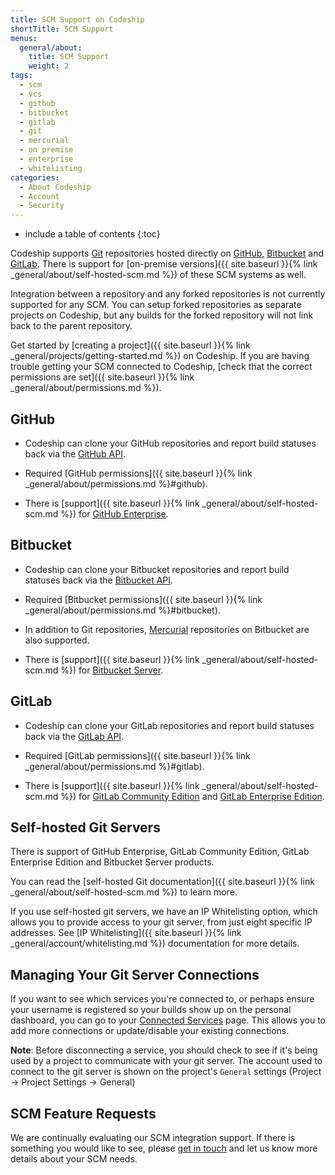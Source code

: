 ```yaml
---
title: SCM Support on Codeship
shortTitle: SCM Support
menus:
  general/about:
    title: SCM Support
    weight: 2
tags:
  - scm
  - vcs
  - github
  - bitbucket
  - gitlab
  - git
  - mercurial
  - on premise
  - enterprise
  - whitelisting
categories:
  - About Codeship  
  - Account
  - Security
---
```


* include a table of contents
{:toc}

Codeship supports [Git](https://git-scm.com) repositories hosted directly on [GitHub](https://github.com), [Bitbucket](https://bitbucket.org) and [GitLab](https://about.gitlab.com). There is support for [on-premise versions]({{ site.baseurl }}{% link _general/about/self-hosted-scm.md %}) of these SCM systems as well.

Integration between a repository and any forked repositories is not currently supported for any SCM. You can setup forked repositories as separate projects on Codeship, but any builds for the forked repository will not link back to the parent repository.

Get started by [creating a project]({{ site.baseurl }}{% link _general/projects/getting-started.md %}) on Codeship. If you are having trouble getting your SCM connected to Codeship, [check that the correct permissions are set]({{ site.baseurl }}{% link _general/about/permissions.md %}).

## GitHub

* Codeship can clone your GitHub repositories and report build statuses back via the [GitHub API](https://developer.github.com/v3/repos/statuses).

* Required [GitHub permissions]({{ site.baseurl }}{% link _general/about/permissions.md %}#github).

* There is [support]({{ site.baseurl }}{% link _general/about/self-hosted-scm.md %}) for [GitHub Enterprise](https://enterprise.github.com/home).

## Bitbucket

* Codeship can clone your Bitbucket repositories and report build statuses back via the [Bitbucket API](https://confluence.atlassian.com/bitbucket/buildstatus-resource-779295267.html).

* Required [Bitbucket permissions]({{ site.baseurl }}{% link _general/about/permissions.md %}#bitbucket).

* In addition to Git repositories, [Mercurial](https://www.mercurial-scm.org) repositories on Bitbucket are also supported.

* There is [support]({{ site.baseurl }}{% link _general/about/self-hosted-scm.md %}) for [Bitbucket Server](https://www.atlassian.com/software/bitbucket/server).

## GitLab

* Codeship can clone your GitLab repositories and report build statuses back via the [GitLab API](https://docs.gitlab.com/ce/api/commits.html#commit-status).

* Required [GitLab permissions]({{ site.baseurl }}{% link _general/about/permissions.md %}#gitlab).

* There is [support]({{ site.baseurl }}{% link _general/about/self-hosted-scm.md %}) for [GitLab Community Edition](https://gitlab.com/gitlab-org/gitlab-ce) and [GitLab Enterprise Edition](https://about.gitlab.com/gitlab-ee).

## Self-hosted Git Servers

There is support of GitHub Enterprise, GitLab Community Edition, GitLab Enterprise Edition and Bitbucket Server products.

You can read the [self-hosted Git documentation]({{ site.baseurl }}{% link _general/about/self-hosted-scm.md %}) to learn more.

If you use self-hosted git servers, we have an IP Whitelisting option, which allows you to provide access to your git server, from just eight specific IP addresses. See [IP Whitelisting]({{ site.baseurl }}{% link _general/account/whitelisting.md %}) documentation for more details.

## Managing Your Git Server Connections

If you want to see which services you're connected to, or perhaps ensure your username is registered so your builds show up on the personal dashboard, you can go to your [Connected Services](https://app.codeship.com/authentications) page. This allows you to add more connections or update/disable your existing connections.

**Note**: Before disconnecting a service, you should check to see if it's being used by a project to communicate with your git server. The account used to connect to the git server is shown on the project's `General` settings (Project -> Project Settings -> General)

## SCM Feature Requests

We are continually evaluating our SCM integration support. If there is something you would like to see, please [get in touch](https://helpdesk.codeship.com/hc/en-us/requests/new) and let us know more details about your SCM needs.
